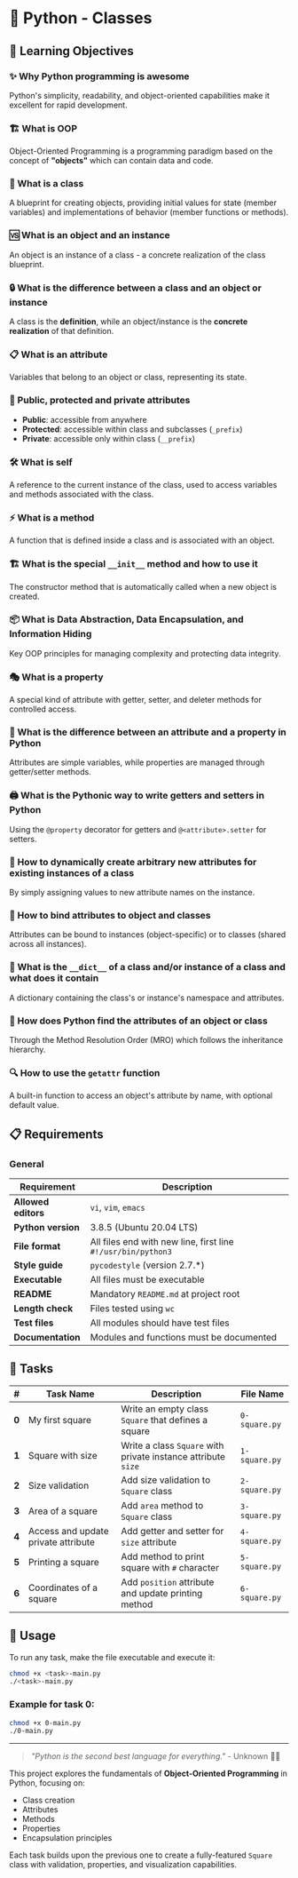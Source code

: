 # 🐍 Python - Classes

## 🎯 Learning Objectives

### ✨ Why Python programming is awesome
Python's simplicity, readability, and object-oriented capabilities make it excellent for rapid development.

### 🏗️ What is OOP
Object-Oriented Programming is a programming paradigm based on the concept of **"objects"** which can contain data and code.

### 🧱 What is a class
A blueprint for creating objects, providing initial values for state (member variables) and implementations of behavior (member functions or methods).

### 🆚 What is an object and an instance
An object is an instance of a class - a concrete realization of the class blueprint.

### 🔒 What is the difference between a class and an object or instance
A class is the **definition**, while an object/instance is the **concrete realization** of that definition.

### 📋 What is an attribute
Variables that belong to an object or class, representing its state.

### 🔐 Public, protected and private attributes
- **Public**: accessible from anywhere
- **Protected**: accessible within class and subclasses (`_prefix`)
- **Private**: accessible only within class (`__prefix`)

### 🛠️ What is self
A reference to the current instance of the class, used to access variables and methods associated with the class.

### ⚡ What is a method
A function that is defined inside a class and is associated with an object.

### 🏗️ What is the special `__init__` method and how to use it
The constructor method that is automatically called when a new object is created.

### 📦 What is Data Abstraction, Data Encapsulation, and Information Hiding
Key OOP principles for managing complexity and protecting data integrity.

### 🎭 What is a property
A special kind of attribute with getter, setter, and deleter methods for controlled access.

### 🔄 What is the difference between an attribute and a property in Python
Attributes are simple variables, while properties are managed through getter/setter methods.

### 🖨️ What is the Pythonic way to write getters and setters in Python
Using the `@property` decorator for getters and `@<attribute>.setter` for setters.

### 🧠 How to dynamically create arbitrary new attributes for existing instances of a class
By simply assigning values to new attribute names on the instance.

### 🔗 How to bind attributes to object and classes
Attributes can be bound to instances (object-specific) or to classes (shared across all instances).

### 🤔 What is the `__dict__` of a class and/or instance of a class and what does it contain
A dictionary containing the class's or instance's namespace and attributes.

### 🧬 How does Python find the attributes of an object or class
Through the Method Resolution Order (MRO) which follows the inheritance hierarchy.

### 🔍 How to use the `getattr` function
A built-in function to access an object's attribute by name, with optional default value.

## 📋 Requirements

### General

| Requirement | Description |
|-------------|-------------|
| **Allowed editors** | `vi`, `vim`, `emacs` |
| **Python version** | 3.8.5 (Ubuntu 20.04 LTS) |
| **File format** | All files end with new line, first line `#!/usr/bin/python3` |
| **Style guide** | `pycodestyle` (version 2.7.*) |
| **Executable** | All files must be executable |
| **README** | Mandatory `README.md` at project root |
| **Length check** | Files tested using `wc` |
| **Test files** | All modules should have test files |
| **Documentation** | Modules and functions must be documented |

## 🚀 Tasks

| # | Task Name | Description | File Name |
|---|-----------|-------------|-----------|
| **0** | My first square | Write an empty class `Square` that defines a square | `0-square.py` |
| **1** | Square with size | Write a class `Square` with private instance attribute `size` | `1-square.py` |
| **2** | Size validation | Add size validation to `Square` class | `2-square.py` |
| **3** | Area of a square | Add `area` method to `Square` class | `3-square.py` |
| **4** | Access and update private attribute | Add getter and setter for `size` attribute | `4-square.py` |
| **5** | Printing a square | Add method to print square with `#` character | `5-square.py` |
| **6** | Coordinates of a square | Add `position` attribute and update printing method | `6-square.py` |

## 🚀 Usage

To run any task, make the file executable and execute it:

```bash
chmod +x <task>-main.py
./<task>-main.py
```

### Example for task 0:

```bash
chmod +x 0-main.py
./0-main.py
```

---

> *"Python is the second best language for everything."* - Unknown 🐍✨

This project explores the fundamentals of **Object-Oriented Programming** in Python, focusing on:
- Class creation
- Attributes
- Methods  
- Properties
- Encapsulation principles

Each task builds upon the previous one to create a fully-featured `Square` class with validation, properties, and visualization capabilities.